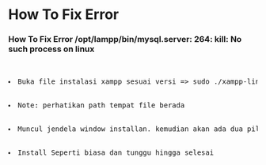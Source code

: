 # How To Fix Error

### How To Fix Error /opt/lampp/bin/mysql.server: 264: kill: No such process on linux

<pre>
<div>
	<li>Buka file instalasi xampp sesuai versi => sudo ./xampp-linux-x64-7.2.34-2-installer.run </li>
	<li>Note: perhatikan path tempat file berada</li>
	<li>Muncul jendela window installan. kemudian akan ada dua pilihan XAMPP Core Files dan XAMPP Developer Files. Ceklist hanya di XAMPP Core Files. Unceklis yang XAMPP Developer Files</li>
	<li>Install Seperti biasa dan tunggu hingga selesai</li>
</div>
</pre>
